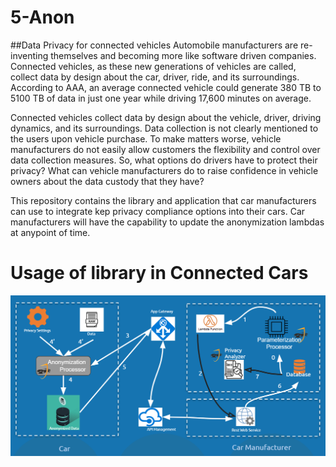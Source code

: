 # 5-Anon
##Data Privacy for connected vehicles
Automobile manufacturers are re-inventing themselves and becoming more like software driven companies. Connected vehicles, as these new generations of vehicles are called, collect data by design about the car, driver, ride, and its surroundings. According to AAA, an average connected vehicle could generate 380 TB to 5100 TB of data in just one year while driving 17,600 minutes on average. 

Connected vehicles collect data by design about the vehicle, driver, driving dynamics, and its surroundings. Data collection is not clearly mentioned to the users upon vehicle purchase. To make matters worse, vehicle manufacturers do not easily allow customers the flexibility and control over data collection measures. So, what options do drivers have to protect their privacy? What can vehicle manufacturers do to raise confidence in vehicle owners about the data custody that they have?

This repository contains the library and application that car manufacturers can use to integrate kep privacy compliance options into their cars. Car manufacturers will have the capability to update the anonymization lambdas at anypoint of time.

# Usage of library in Connected Cars
![Library Usage in privacy compliance for connected cars](./images/Libraryusage.PNG?raw=true)